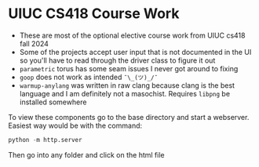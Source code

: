 # UIUC CS418 Course Work

* These are most of the optional elective course work from UIUC cs418 fall 2024
* Some of the projects accept user input that is not documented in the UI so you'll have to read through the driver class to figure it out
* `parametric` torus has some seam issues I never got around to fixing
* `goop` does not work as intended `¯\_(ツ)_/¯`
* `warmup-anylang` was written in raw clang because clang is the best language and I am definitely not a masochist. Requires `libpng` be installed somewhere 

To view these components go to the base directory and start a webserver. Easiest way would be with the command:
```python
python -m http.server
```
Then go into any folder and click on the html file
